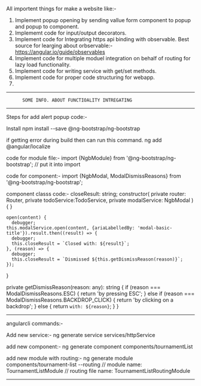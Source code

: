 All importent things for make a website like:-

1. Implement popup opening by sending vallue form component to popup and popup to component.
2. Implememt code for input/output decorators.
3. Implement code for Integrating https api binding with observable.
     Best source for learging about orbservable:-
     https://angular.io/guide/observables
4. Implement code for multiple moduel  integration on behalf of routing for lazy load functionality.
5. Implement code for writing service with get/set methods.
6. Implement code for proper code structuring for webapp.
7. 



**********************************************************************************
          SOME INFO. ABOUT FUNCTIOALITY INTREGATING
**********************************************************************************
Steps for add alert popup code:-

Install 
npm install --save @ng-bootstrap/ng-bootstrap

if getting error during build then can run this command.
ng add @angular/localize

code for module file:-
import {NgbModule} from '@ng-bootstrap/ng-bootstrap';    // put it into import

code for component:-
import {NgbModal, ModalDismissReasons} from '@ng-bootstrap/ng-bootstrap';


component classs code:-
closeResult: string;
  constructor( 
                private router: Router,
                private todoService:TodoService,
                private modalService: NgbModal
               ) {  }

    open(content) {
      debugger;
    this.modalService.open(content, {ariaLabelledBy: 'modal-basic-title'}).result.then((result) => {
      debugger;
      this.closeResult = `Closed with: ${result}`;
    }, (reason) => {
      debugger;
      this.closeResult = `Dismissed ${this.getDismissReason(reason)}`;
    });
  }

  private getDismissReason(reason: any): string {
    if (reason === ModalDismissReasons.ESC) {
      return 'by pressing ESC';
    } else if (reason === ModalDismissReasons.BACKDROP_CLICK) {
      return 'by clicking on a backdrop';
    } else {
      return  `with: ${reason}`;
    }
  }

*******************************************
angularcli commands:-

Add new service:-
ng generate service services/httpService 

add new component:-
ng generate component components/tournamentList

add new module with routing:-
ng generate module components/tournament-list --routing     // module name: TournamentListModule      // routing file name:  TournamentListRoutingModule

*******************************************
